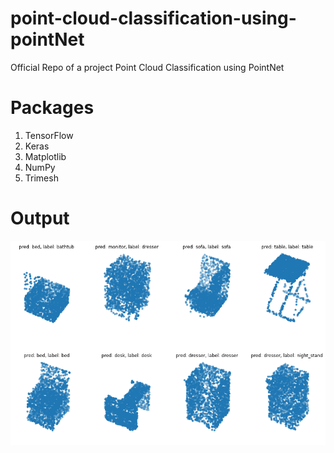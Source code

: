 # point-cloud-classification-using-pointNet
Official Repo of a project Point Cloud Classification using PointNet

# Packages
1. TensorFlow
2. Keras
3. Matplotlib
4. NumPy
5. Trimesh


# Output
<img src="download.png" />
